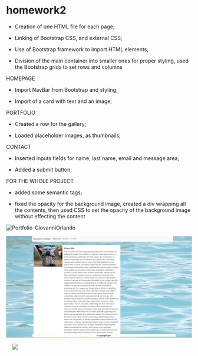 # homework2

- Creation of one HTML file for each page;

- Linking of Bootstrap CSS, and external CSS;

- Use of Bootstrap framework to import HTML elements;

- Division of the main container into smaller ones for proper styling, used the Bootstrap grids to set rows and columns

HOMEPAGE

- Import NavBar from Bootstrap and styling;

- Import of a card with text and an image;

PORTFOLIO

- Created a row for the gallery;

- Loaded placeholder images, as thumbnails;

CONTACT

- Inserted inputs fields for name, last name, email and message area;

- Added a submit button;

FOR THE WHOLE PROJECT

- added some semantic tags;

- fixed the opacity for the background image, created a div wrapping all the contents, then used CSS to set the opacity of the background image without effecting the content

![Portfolio-GiovanniOrlando](https://github.com/Gio86krt/Responsiveness-Portfolio)

![screenshot 1](/assets/portfolio.png)

<img href="Responsiveness-Portfolio\portfolio.png">
<img href="\Responsiveness-Portfolio\portfolio.png">
<img href="/assets/portfolio.png">
<img href="assets/portfolio.png">
<img src="asssets/portfolio.png">
